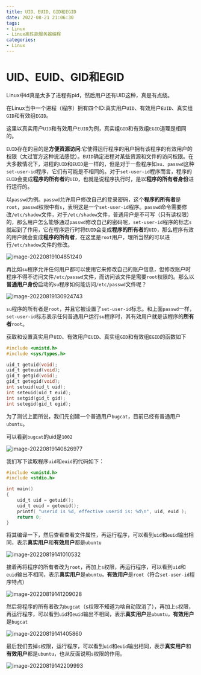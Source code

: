 ```yaml
---
title: UID、EUID、GID和EGID
date: 2022-08-21 21:06:30
tags:
- Linux
- Linux高性能服务器编程
categories:
- Linux
---
```


# UID、EUID、GID和EGID

Linux中id真是太多了进程有pid，然后用户还有UID这种，真是有点绕。

在Linux当中一个进程（程序）拥有四个ID:真实用户`UID`、有效用户`EUID`、真实组`GID`和有效组`EGID`。

这里以真实用户`UID`和有效用户`EUID`为例，真实组`GID`和有效组`EGID`道理是相同的。

`EUID`存在的目的是**方便资源访问**:它使得运行程序的用户拥有该程序的有效用户的权限（太过官方这种说法感觉）。`EUID`确定进程对某些资源和文件的访问权限。在大多数情况下，进程的`UID`和`EUID`是一样的，但是对于一些程序如`su`、`passwd`这种`set-user-id`程序，它们有可能是不相同的。对于`set-user-id`程序而言，程序的`EUID`会变成**程序的所有者**的`UID`，也就是说程序执行时，是以**程序的所有者身份**进行运行的。

以`passwd`为例。`passwd`允许用户修改自己的登录密码，这个**程序的所有者**是`root`，`passwd`权限中有`s`，表明这是一个`set-user-id`程序。`passwd`命令需要修改`/etc/shadow`文件，对于`/etc/shadow`文件，普通用户是不可写（只有读权限）的，那么用户怎么能够通过`passwd`修改自己的密码呢，`set-user-id`程序的标志`s`就起到了作用，它在程序运行时将`EUID`会变成**程序的所有者**的`UID`，那么程序有效的用户就会变成**程序的所有者**，在这里是`root`用户，理所当然的可以进行`/etc/shadow`文件的修改。

![image-20220819104851240](https://cdn.jsdelivr.net/gh/zhou-ning/blog-image-bed@main/Linux/image-20220819104851240.png)



再比如`su`程序允许任何用户都可以使用它来修改自己的账户信息，但修改账户时程序不得不访问文件`/etc/passwd`文件，而访问该文件是需要`root`权限的。那么以**普通用户身份**启动的`su`程序如何能访问`/etc/passwd`文件呢？

![image-20220819130924743](https://cdn.jsdelivr.net/gh/zhou-ning/blog-image-bed@main/Linux/image-20220819130924743.png)

`su`程序的所有者是`root`，并且它被设置了`set-user-id`标志。和上面`passwd`一样，`set-user-id`标志表示任何普通用户运行`su`程序时，其有效用户就是该程序的**所有者**`root`。

获取和设置真实用户`UID`、有效用户`EUID`、真实组`GID`和有效组`EGID`的函数如下

```c
#include <unistd.h>
#include <sys/types.h>

uid_t getuid(void);
uid_t geteuid(void);
gid_t getgid(void);
gid_t getegid(void);
int setuid(uid_t uid);
int seteuid(uid_t euid);
int setgid(gid_t gid);
int setegid(gid_t egid);
```

为了测试上面所说，我们先创建一个普通用户`bugcat`，目前已经有普通用户`ubuntu`。

可以看到`bugcat`的uid是`1002`

![image-20220819140826977](https://cdn.jsdelivr.net/gh/zhou-ning/blog-image-bed@main/Linux/image-20220819140826977.png)

我们写下读取程序`uid`和`euid`的代码如下：

```c
#include <unistd.h>
#include <stdio.h>

int main()
{
    uid_t uid = getuid();
    uid_t euid = geteuid();
    printf( "userid is %d, effective userid is: %d\n", uid, euid );
    return 0;
}
```

将其编译一下，然后查看查看文件属性，再运行程序，可以看到`uid`和`euid`输出相同，表示**真实用户**和**有效用户**都是`ubuntu`

![image-20220819141010532](https://cdn.jsdelivr.net/gh/zhou-ning/blog-image-bed@main/Linux/image-20220819141010532.png)

接着再将程序的所有者改为`root`，再加上`s`权限，再运行程序，可以看到`uid`和`euid`输出不相同，表示**真实用户**是`ubuntu`，**有效用户**是`root`（符合`set-user-id`程序特点）

![image-20220819141209028](https://cdn.jsdelivr.net/gh/zhou-ning/blog-image-bed@main/Linux/image-20220819141209028.png)

然后将程序的所有者改为`bugcat`（s权限不知道为啥自动取消了），再加上`s`权限，再运行程序，可以看到`uid`和`euid`输出不相同，表示**真实用户**是`ubuntu`，**有效用户**是`bugcat`

![image-20220819141405860](https://cdn.jsdelivr.net/gh/zhou-ning/blog-image-bed@main/Linux/image-20220819141405860.png)

最后我们去掉`s`权限，运行程序，可以看到`uid`和`euid`输出相同，表示**真实用户**和**有效用户**都是`ubuntu`，也从反面说明`s`权限的作用。

![image-20220819142209993](https://cdn.jsdelivr.net/gh/zhou-ning/blog-image-bed@main/Linux/image-20220819142209993.png)


